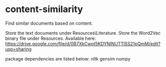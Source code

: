 # content-similarity
Find similar documents based on content.

Store the text documents under Resources\Literature.
Store the Word2Vec binary file under Resources. Available here: https://drive.google.com/file/d/0B7XkCwpI5KDYNlNUTTlSS21pQmM/edit?usp=sharing

package dependencies are listed below:
nltk
gensim
numpy
